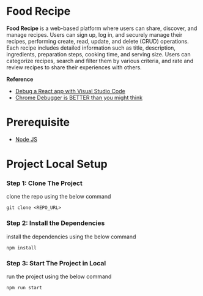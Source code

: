 # Food Recipe


**Food Recipe** is a web-based platform where users can share, discover, and manage recipes. Users can sign up, log in, and securely manage their recipes, performing create, read, update, and delete (CRUD) operations. Each recipe includes detailed information such as title, description, ingredients, preparation steps, cooking time, and serving size. Users can categorize recipes, search and filter them by various criteria, and rate and review recipes to share their experiences with others.

**Reference**
* [Debug a React app with Visual Studio Code](https://www.youtube.com/watch?v=FOXNlZFkbPk)
* [Chrome Debugger is BETTER than you might think](https://www.youtube.com/watch?v=t1aEXEvYzvM)

# Prerequisite
* [Node JS](https://nodejs.org/en)

 # Project Local Setup

### Step 1: Clone The Project
clone the repo using the below command
```
git clone <REPO_URL>
```

### Step 2: Install the Dependencies
install the dependencies using the below command
```
npm install
```

### Step 3: Start The Project in Local
run the project using the below command
```
npm run start
```



